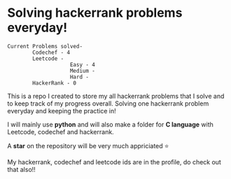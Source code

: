 # Solving hackerrank problems everyday!

```
Current Problems solved- 
        Codechef - 4
        Leetcode -
                    Easy - 4
                    Medium - 
                    Hard - 
        HackerRank - 0
```

This is a repo I created to store my all hackerrank problems that I solve and to keep track of my progress overall.
Solving one hackerrank problem everyday and keeping the practice in!

I will mainly use **python** and will also make a folder for **C language** with Leetcode, codechef and hackerrank.

A **star** on the repository will be very much appriciated ⭐

My hackerrank, codechef and leetcode ids are in the profile, do check out that also!!
